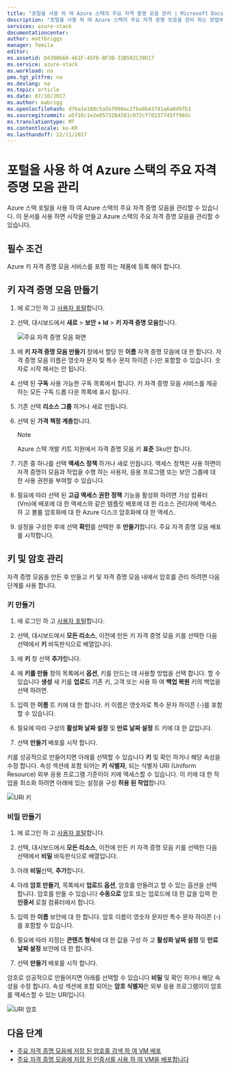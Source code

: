 ```yaml
---
title: "포털을 사용 하 여 Azure 스택의 주요 자격 증명 모음 관리 | Microsoft Docs"
description: "포털을 사용 하 여 Azure 스택의 주요 자격 증명 모음을 관리 하는 방법에 알아봅니다"
services: azure-stack
documentationcenter: 
author: mattbriggs
manager: femila
editor: 
ms.assetid: D4300668-461F-45F6-BF3B-33B502C39D17
ms.service: azure-stack
ms.workload: na
pms.tgt_pltfrm: na
ms.devlang: na
ms.topic: article
ms.date: 07/10/2017
ms.author: mabrigg
ms.openlocfilehash: d76a1e188c5a5bf008ac2fba9b43741a6a8d97b1
ms.sourcegitcommit: a5f16c1e2e0573204581c072cf7d237745ff98dc
ms.translationtype: MT
ms.contentlocale: ko-KR
ms.lasthandoff: 12/11/2017
---
```

# <a name="manage-key-vault-in-azure-stack-by-using-the-portal"></a>포털을 사용 하 여 Azure 스택의 주요 자격 증명 모음 관리

Azure 스택 포털을 사용 하 여 Azure 스택의 주요 자격 증명 모음을 관리할 수 있습니다. 이 문서를 사용 하면 시작을 만들고 Azure 스택의 주요 자격 증명 모음을 관리할 수 있습니다. 

## <a name="prerequisites"></a>필수 조건  

Azure 키 자격 증명 모음 서비스를 포함 하는 제품에 등록 해야 합니다.
 
## <a name="create-a-key-vault"></a>키 자격 증명 모음 만들기 

1. 에 로그인 하 고 [사용자 포털](https://portal.local.azurestack.external)합니다.  

2. 선택, 대시보드에서 **새로** > **보안 + Id** > **키 자격 증명 모음**합니다.  

    ![주요 자격 증명 모음 화면](media/azure-stack-kv-manage-portal/image1.png)  

3. 에 **키 자격 증명 모음 만들기** 창에서 할당 한 **이름** 자격 증명 모음에 대 한 합니다. 자격 증명 모음 이름은 영숫자 문자 및 특수 문자 하이픈 (-)만 포함할 수 있습니다. 숫자로 시작 해서는 안 됩니다.  

4. 선택 된 **구독** 사용 가능한 구독 목록에서 합니다. 키 자격 증명 모음 서비스를 제공 하는 모든 구독 드롭 다운 목록에 표시 됩니다.  

5. 기존 선택 **리소스 그룹** 하거나 새로 만듭니다.  

6. 선택 된 **가격 책정 계층**합니다.  
    >[!NOTE]
    > Azure 스택 개발 키트 지원에서 자격 증명 모음 키 **표준** Sku만 합니다.

7. 기존 중 하나를 선택 **액세스 정책** 하거나 새로 만듭니다. 액세스 정책은 사용 하면이 자격 증명이 모음과 작업을 수행 하는 사용자, 응용 프로그램 또는 보안 그룹에 대 한 사용 권한을 부여할 수 있습니다.  

8. 필요에 따라 선택 된 **고급 액세스 권한 정책** 기능을 활성화 하려면 가상 컴퓨터 (Vm)에 배포에 대 한 액세스와 같은 템플릿 배포에 대 한 리소스 관리자에 액세스 하 고 볼륨 암호화에 대 한 Azure 디스크 암호화에 대 한 액세스. 
  
9.  설정을 구성한 후에 선택 **확인**를 선택한 후 **만들기**합니다. 주요 자격 증명 모음 배포를 시작합니다. 

## <a name="manage-keys-and-secrets"></a>키 및 암호 관리

자격 증명 모음을 만든 후 만들고 키 및 자격 증명 모음 내에서 암호를 관리 하려면 다음 단계를 사용 합니다.

### <a name="create-a-key"></a>키 만들기

1. 에 로그인 하 고 [사용자 포털](https://portal.local.azurestack.external)합니다.  

2. 선택, 대시보드에서 **모든 리소스**, 이전에 만든 키 자격 증명 모음 키를 선택한 다음 선택에서 **키** 바둑판식으로 배열입니다.  

3. 에 **키** 창 선택 **추가**합니다. 

4. 에 **키를 만들** 창의 목록에서 **옵션**, 키를 만드는 데 사용할 방법을 선택 합니다. 할 수 있습니다 **생성** 새 키를 **업로드** 기존 키, 고객 또는 사용 하 여 **백업 복원** 키의 백업을 선택 하려면.  

5. 입력 한 **이름** 트 키에 대 한 합니다. 키 이름은 영숫자로 특수 문자 하이픈 (-)를 포함할 수 있습니다.  

6. 필요에 따라 구성의 **활성화 날짜 설정** 및 **만료 날짜 설정** 트 키에 대 한 값입니다.  

7. 선택 **만들기** 배포를 시작 합니다.  

키를 성공적으로 만들어지면 아래를 선택할 수 있습니다 **키** 및 확인 하거나 해당 속성을 수정 합니다. 속성 섹션에 포함 되어는 **키 식별자**, 되는 식별자 URI (Uniform Resource) 외부 응용 프로그램 기준이이 키에 액세스할 수 있습니다. 이 키에 대 한 작업을 최소화 하려면 아래에 있는 설정을 구성 **허용 된 작업**합니다.

![URI 키](media/azure-stack-kv-manage-portal/image4.png)  

### <a name="create-a-secret"></a>비밀 만들기 

1. 에 로그인 하 고 [사용자 포털](https://portal.local.azurestack.external)합니다.  
2. 선택, 대시보드에서 **모든 리소스**, 이전에 만든 키 자격 증명 모음 키를 선택한 다음 선택에서 **비밀** 바둑판식으로 배열입니다.  

3. 아래 **비밀**선택, **추가**합니다.  

4. 아래 **암호 만들기**, 목록에서 **업로드 옵션**, 암호를 만들려고 할 수 있는 옵션을 선택 합니다. 암호를 만들 수 있습니다 **수동으로** 암호 또는 업로드에 대 한 값을 입력 한 **인증서** 로컬 컴퓨터에서 합니다.  

5. 입력 한 **이름** 보안에 대 한 합니다. 암호 이름이 영숫자 문자만 특수 문자 하이픈 (-)를 포함할 수 있습니다.  

6. 필요에 따라 지정는 **콘텐츠 형식**에 대 한 값을 구성 하 고 **활성화 날짜 설정** 및 **만료 날짜 설정** 보안에 대 한 합니다.  

7. 선택 **만들기** 배포를 시작 합니다.  

암호로 성공적으로 만들어지면 아래를 선택할 수 있습니다 **비밀** 및 확인 하거나 해당 속성을 수정 합니다. 속성 섹션에 포함 되어는 **암호 식별자**은 외부 응용 프로그램이이 암호를 액세스할 수 있는 URI입니다. 

![URI 암호](media/azure-stack-kv-manage-portal/image5.png) 


## <a name="next-steps"></a>다음 단계
* [주요 자격 증명 모음에 저장 된 암호를 검색 하 여 VM 배포](azure-stack-kv-deploy-vm-with-secret.md) 
* [주요 자격 증명 모음에 저장 된 인증서를 사용 하 여 VM을 배포합니다](azure-stack-kv-push-secret-into-vm.md)     


